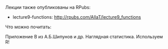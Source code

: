 Лекции также опубликованы на RPubs:

* lecture9-functions: http://rpubs.com/AllaT/lecture9_functions

Что можно почитать:

Приложение В из А.Б.Шипунов и др. Наглядная статистика. Используем R!